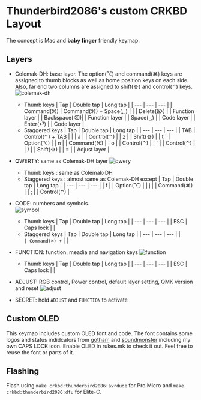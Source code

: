 # Thunderbird2086's custom CRKBD Layout

The concept is Mac and **baby finger** friendly keymap.

## Layers
- Colemak-DH: base layer. The option(⌥) and command(⌘) keys are assigned to thumb blocks as well as home position keys on each side.  Also, far end two columns are assigned to shift(⇧) and control(⌃) keys.
  ![colemak-dh](https://i.imgur.com/R7EzTTt.png)
  - Thumb keys
    | Tap         |  Double tap           |  Long tap        |
    | ---         | ---                   |  ---             |
    | Command(⌘)  | Command(⌘) + Space(␣) |                  |
    | Delete(⌦)   |                       |  Function layer  |
    | Backspace(⌫)|                       |  Function layer  |
    | Space(␣)    |                       |  Code layer      |
    | Enter(⏎)    |                       |  Code layer      |
  - Staggered keys
    | Tap         |  Double tap           |  Long tap        |
    | ---         | ---                   |  ---             |
    | TAB         | Control(⌃) + TAB      |                  |
    | a           |                       |  Control(⌃)      |
    | z           |                       |  Shift(⇧)        |
    | t           |                       |  Option(⌥)       |
    | n           |                       |  Command(⌘)      |
    | o           |                       |  Control(⌃)      |
    | '           |                       |  Control(⌃)      |
    | /           |                       |  Shift(⇧)        |
    | =           |                       |  Adjust layer    |

- QWERTY: same as Colemak-DH layer
  ![qwery](https://i.imgur.com/v9JBwQu.png)
  - Thumb keys : same as Colemak-DH
  - Staggered keys : almost same as Colemak-DH except
    | Tap         |  Double tap           |  Long tap        |
    | ---         | ---                   |  ---             |
    | f           |                       |  Option(⌥)       |
    | j           |                       |  Command(⌘)      |
    | ;           |                       |  Control(⌃)      |

- CODE: numbers and symbols.  
  ![symbol](https://i.imgur.com/BPgPlYX.png)
  - Thumb keys
    | Tap         |  Double tap           |  Long tap        |
    | ---         | ---                   |  ---             |
    | ESC         | Caps lock             |                  |
  - Staggered keys
    | Tap         |  Double tap           |  Long tap        |
    | ---         | ---                   |  ---             |
    | `           | Command(⌘) + `        |                  |

- FUNCTION: function, meadia and navigation keys 
  ![function](https://i.imgur.com/cs5haUP.png)
  - Thumb keys
    | Tap         |  Double tap           |  Long tap        |
    | ---         | ---                   |  ---             |
    | ESC         | Caps lock             |                  |

- ADJUST: RGB control, Power control, default layer setting, QMK version and reset
  ![adjust](https://i.imgur.com/uDIhigd.png)
- SECRET: hold `ADJUST` and `FUNCTION` to activate

## Custom OLED
This keymap includes custom OLED font and code. The font contains some logos and status indidcators from [gotham](../gotham) and [soundmonster](../soundmonster) including my own CAPS LOCK icon.  Enable OLED in rukes.mk to check it out. Feel free to reuse the font or parts of it.

## Flashing
Flash using `make crkbd:thunderbird2086:avrdude` for Pro Micro and `make crkbd:thunderbird2086:dfu` for Elite-C.
